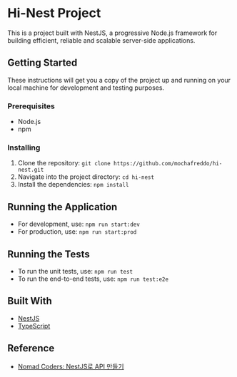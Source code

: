 # Hi-Nest Project

This is a project built with NestJS, a progressive Node.js framework for building efficient, reliable and scalable server-side applications.

## Getting Started

These instructions will get you a copy of the project up and running on your local machine for development and testing purposes.

### Prerequisites

- Node.js
- npm

### Installing

1. Clone the repository: `git clone https://github.com/mochafreddo/hi-nest.git`
2. Navigate into the project directory: `cd hi-nest`
3. Install the dependencies: `npm install`

## Running the Application

- For development, use: `npm run start:dev`
- For production, use: `npm run start:prod`

## Running the Tests

- To run the unit tests, use: `npm run test`
- To run the end-to-end tests, use: `npm run test:e2e`

## Built With

- [NestJS](https://nestjs.com/)
- [TypeScript](https://www.typescriptlang.org/)

## Reference

- [Nomad Coders: NestJS로 API 만들기](https://nomadcoders.co/nestjs-fundamentals)
